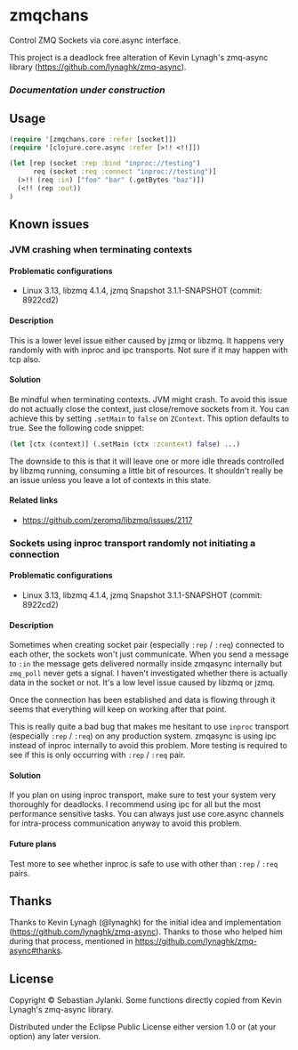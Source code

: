 # zmqchans

Control ZMQ Sockets via core.async interface.

This project is a deadlock free alteration of Kevin Lynagh's
zmq-async library (https://github.com/lynaghk/zmq-async).

### *Documentation under construction*

## Usage

```clojure
(require '[zmqchans.core :refer [socket]])
(require '[clojure.core.async :refer [>!! <!!]])

(let [rep (socket :rep :bind "inproc://testing")
      req (socket :req :connect "inproc://testing")]
  (>!! (req :in) ["foo" "bar" (.getBytes "baz")])
  (<!! (rep :out))
)
```

## Known issues

### JVM crashing when terminating contexts

#### Problematic configurations

- Linux 3.13, libzmq 4.1.4, jzmq Snapshot 3.1.1-SNAPSHOT (commit: 8922cd2)

#### Description

This is a lower level issue either caused by jzmq or libzmq. It happens very randomly with with inproc and ipc transports. Not sure if it may happen with tcp also.

#### Solution

Be mindful when terminating contexts. JVM might crash. To avoid this issue do not actually close the context, just close/remove sockets from it. You can achieve this by setting `.setMain` to `false` on `ZContext`. This option defaults to true. See the following code snippet:

```clojure
(let [ctx (context)] (.setMain (ctx :zcontext) false) ...)
```

The downside to this is that it will leave one or more idle threads controlled by libzmq running, consuming a little bit of resources. It shouldn't really be an issue unless you leave a lot of contexts in this state.

#### Related links

* https://github.com/zeromq/libzmq/issues/2117



### Sockets using inproc transport randomly not initiating a connection

#### Problematic configurations

- Linux 3.13, libzmq 4.1.4, jzmq Snapshot 3.1.1-SNAPSHOT (commit: 8922cd2)

#### Description

Sometimes when creating socket pair (especially `:rep` / `:req`) connected to each other, the sockets won't just communicate. When you send a message to `:in` the message gets delivered normally inside zmqasync internally but `zmq_poll` never gets a signal. I haven't investigated whether there is actually data in the socket or not. It's a low level issue caused by libzmq or jzmq.

Once the connection has been established and data is flowing through it seems that everything will keep on working after that point.

This is really quite a bad bug that makes me hesitant to use `inproc` transport (especially `:rep` / `:req`) on any production system. zmqasync is using ipc instead of inproc internally to avoid this problem. More testing is required to see if this is only occurring with `:rep` / `:req` pair.

#### Solution

If you plan on using inproc transport, make sure to test your system very thoroughly for deadlocks. I recommend using ipc for all but the most performance sensitive tasks. You can always just use core.async channels for intra-process communication anyway to avoid this problem.

#### Future plans

Test more to see whether inproc is safe to use with other than `:rep` / `:req` pairs.

## Thanks

Thanks to Kevin Lynagh (@lynaghk) for the initial idea and implementation
(https://github.com/lynaghk/zmq-async). Thanks to those who helped him during that process,
mentioned in https://github.com/lynaghk/zmq-async#thanks.

## License

Copyright © Sebastian Jylanki. Some functions directly copied from Kevin Lynagh's zmq-async
library.

Distributed under the Eclipse Public License either version 1.0 or (at
your option) any later version.
